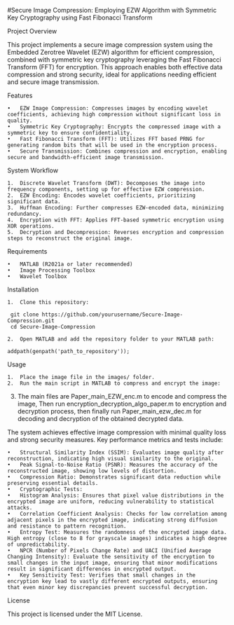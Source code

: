#Secure Image Compression: Employing EZW Algorithm with Symmetric Key Cryptography using Fast Fibonacci Transform

Project Overview

This project implements a secure image compression system using the Embedded Zerotree Wavelet (EZW) algorithm for efficient compression, combined with symmetric key cryptography leveraging the Fast Fibonacci Transform (FFT) for encryption. This approach enables both effective data compression and strong security, ideal for applications needing efficient and secure image transmission.

Features

	•	EZW Image Compression: Compresses images by encoding wavelet coefficients, achieving high compression without significant loss in quality.
	•	Symmetric Key Cryptography: Encrypts the compressed image with a symmetric key to ensure confidentiality.
	•	Fast Fibonacci Transform (FFT): Utilizes FFT based PRNG for generating random bits that will be used in the encryption process.
	•	Secure Transmission: Combines compression and encryption, enabling secure and bandwidth-efficient image transmission.

System Workflow

	1.	Discrete Wavelet Transform (DWT): Decomposes the image into frequency components, setting up for effective EZW compression.
	2.	EZW Encoding: Encodes wavelet coefficients, prioritizing significant data.
	3.	Huffman Encoding: Further compresses EZW-encoded data, minimizing redundancy.
	4.	Encryption with FFT: Applies FFT-based symmetric encryption using XOR operations.
	5.	Decryption and Decompression: Reverses encryption and compression steps to reconstruct the original image.

Requirements

	•	MATLAB (R2021a or later recommended)
	•	Image Processing Toolbox
	•	Wavelet Toolbox

 Installation

 	1.	Clone this repository:
```
 git clone https://github.com/yourusername/Secure-Image-Compression.git
 cd Secure-Image-Compression
```

	2.	Open MATLAB and add the repository folder to your MATLAB path:
 ```
addpath(genpath('path_to_repository'));
```

Usage

	1.	Place the image file in the images/ folder.
	2.	Run the main script in MATLAB to compress and encrypt the image:
  3.  The main files are Paper_main_EZW_enc.m to encode and compress the image, Then run encryption_decryption_algo_paper.m to encryption and decryption process, then finally run Paper_main_ezw_dec.m for decoding and decryption of the obtained decrypted data.

The system achieves effective image compression with minimal quality loss and strong security measures. Key performance metrics and tests include:

	•	Structural Similarity Index (SSIM): Evaluates image quality after reconstruction, indicating high visual similarity to the original.
	•	Peak Signal-to-Noise Ratio (PSNR): Measures the accuracy of the reconstructed image, showing low levels of distortion.
	•	Compression Ratio: Demonstrates significant data reduction while preserving essential details.
	•	Cryptographic Tests:
	•	Histogram Analysis: Ensures that pixel value distributions in the encrypted image are uniform, reducing vulnerability to statistical attacks.
	•	Correlation Coefficient Analysis: Checks for low correlation among adjacent pixels in the encrypted image, indicating strong diffusion and resistance to pattern recognition.
	•	Entropy Test: Measures the randomness of the encrypted image data. High entropy (close to 8 for grayscale images) indicates a high degree of unpredictability.
	•	NPCR (Number of Pixels Change Rate) and UACI (Unified Average Changing Intensity): Evaluate the sensitivity of the encryption to small changes in the input image, ensuring that minor modifications result in significant differences in encrypted output.
	•	Key Sensitivity Test: Verifies that small changes in the encryption key lead to vastly different encrypted outputs, ensuring that even minor key discrepancies prevent successful decryption.

License

This project is licensed under the MIT License.

